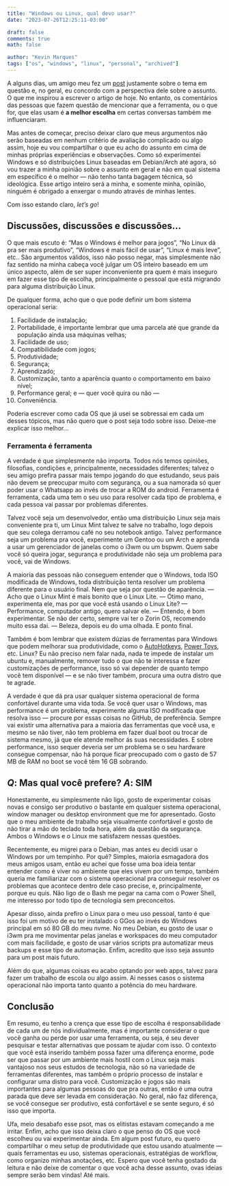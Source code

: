 ```yaml
---
title: "Windows ou Linux, qual devo usar?"
date: "2023-07-26T12:25:11-03:00"

draft: false
comments: true
math: false

author: "Kevin Marques"
tags: ["os", "windows", "linux", "personal", "archived"]
---
```


A alguns dias, um amigo meu fez um [post](https://vinicgobbi.github.io/blog/posts/linux-ou-windows-na-minha-opiniao/) justamente sobre o tema em questão e, no geral, eu concordo com a perspectiva dele sobre o assunto. O que me inspirou a escrever o artigo de hoje. No entanto, os comentários das pessoas que fazem questão de mencionar que a ferramenta, ou o que for, que elas usam é **a melhor escolha** em certas conversas também me influenciaram.

Mas antes de começar, preciso deixar claro que meus argumentos não serão baseadas em nenhum critério de avaliação complicado ou  algo assim, hoje eu vou compartilhar o que eu acho do assunto em cima de minhas próprias experiências e observações. Como só experimentei Windows e só distribuições Linux baseadas em Debian/Arch até agora, só vou trazer a minha opinião sobre o assunto em geral e não em qual sistema em específico é o melhor — não tenho tanta bagagem técnica, só ideológica. Esse artigo inteiro será a minha, e somente minha, opinião, ninguém é obrigado a enxergar o mundo através de minhas lentes.

Com isso estando claro, *let’s go*!

## Discussões, discussões e discussões…

O que mais escuto é: “Mas o Windows é melhor para jogos”, “No Linux dá pra ser mais produtivo”, “Windows é mais fácil de usar”, “Linux é mais leve”, etc.. São argumentos válidos, isso não posso negar, mas simplesmente não faz sentido na minha cabeça você julgar um OS inteiro baseado em um único aspecto, além de ser super inconveniente pra quem é mais inseguro em fazer esse tipo de escolha, principalmente o pessoal que está migrando para alguma distribuição Linux.

De qualquer forma, acho que o que pode definir um bom sistema operacional seria:
1. Facilidade de instalação;
2. Portabilidade, é importante lembrar que uma parcela até que grande da população ainda usa máquinas velhas;
3. Facilidade de uso;
4. Compatibilidade com jogos;
5. Produtividade;
6. Segurança;
7. Aprendizado;
9. Customização, tanto a aparência quanto o comportamento em baixo nível;
10. Performance geral; e — quer você quira ou não —
11. Conveniência.

Poderia escrever como cada OS que já usei se sobressai em cada um desses tópicos, mas não quero que o post seja todo sobre isso. Deixe-me explicar isso melhor…

### Ferramenta é ferramenta

A verdade é que simplesmente não importa. Todos nós temos opiniões, filosofias, condições e, principalmente, necessidades diferentes; talvez o seu amigo prefira passar mais tempo jogando do que estudando, seus pais não devem se preocupar muito com segurança, ou a sua namorada só quer poder usar o Whatsapp ao invés de trocar a ROM do android. Ferramenta é ferramenta, cada uma tem o seu uso para resolver cada tipo de problema, e cada pessoa vai passar por problemas diferentes.

Talvez você seja um desenvolvedor, então uma distribuição Linux seja mais conveniente pra ti, um Linux Mint talvez te salve no trabalho, logo depois que seu colega derramou café no seu notebook antigo. Talvez performance seja um problema pra você, experimente um Gentoo ou um Arch e aprenda a usar um gerenciador de janelas como o i3wm ou um bspwm. Quem sabe você só queira jogar, segurança e produtividade não seja um problema para você, vai de Windows.

A maioria das pessoas não conseguem entender que o Windows, toda ISO modificada de Windows, toda distribuição tenta resolver um problema diferente para o usuário final. Nem que seja por questão de aparência.
— Acho que o Linux Mint é mais bonito que o Linux Lite.
— Ótimo mano, experimenta ele, mas por que você está usando o Linux Lite?
— Performance, computador antigo, quero salvar ele.
— Entendo, é bom experimentar. Se não der certo, sempre vai ter o Zorin OS, recomendo muito essa dai.
— Beleza, depois eu do uma olhada.
E ponto final.

Também é bom lembrar que existem dúzias de ferramentas para Windows que podem melhorar sua produtividade, como o [AutoHotkeys](https://www.autohotkey.com/), [Power Toys](https://github.com/microsoft/PowerToys), etc. Linux? Eu não preciso nem falar nada, nada te impede de instalar um ubuntu e, manualmente, remover tudo o que não te interessa e fazer customizações de performance, isso só vai depender de quanto tempo você tem disponível — e se não tiver também, procura uma outra distro que te agrade.

A verdade é que dá pra usar qualquer sistema operacional de forma confortável durante uma vida toda. Se você quer usar o Windows, mas performance é um problema, experimente alguma ISO modificada que resolva isso — procure por essas coisas no GitHub, de preferência. Sempre vai existir uma alternativa para a maioria das ferramentas que você usa, e mesmo se não tiver, não tem problema em fazer dual boot ou trocar de sistema mesmo, já que ele atende melhor ás suas necessidades. E sobre performance, isso sequer deveria ser um problema se o seu hardware consegue compensar, não há porque ficar preocupado com o gasto de 57 MB de RAM no boot se você têm 16 GB sobrando.

## *Q*: Mas qual você prefere? *A*: SIM

Honestamente, eu simplesmente não ligo, gosto de experimentar coisas novas e consigo ser produtivo o bastante em qualquer sistema operacional, window manager ou desktop environment que me for apresentado. Gosto que o meu ambiente de trabalho seja visualmente confortável e gosto de não tirar a mão do teclado toda hora, além da questão da segurança. Ambos o Windows e o Linux me satisfazem nessas questões.

Recentemente, eu migrei para o Debian, mas antes eu decidi usar o Windows por um tempinho. Por quê? Simples, maioria esmagadora dos meus amigos usam, então eu achei que fosse uma boa ideia tentar entender como é viver no ambiente que eles vivem por um tempo, também queria me familiarizar com o sistema operacional pra conseguir resolver os problemas que acontece dentro dele caso precise, e, principalmente, porque eu quis. Não ligo de o Bash me pegar na cama com o Power Shell, me interesso por todo tipo de tecnologia sem preconceitos.

Apesar disso, ainda prefiro o Linux para o meu uso pessoal, tanto é que isso foi um motivo de eu ter instalado o GGos ao invés do Windows principal em só 80 GB do meu nvme. No meu Debian, eu gosto de usar o i3wm pra me movimentar pelas janelas e workspaces do meu computador com mais facilidade, e gosto de usar vários scripts pra automatizar meus backups e esse tipo de automação. Enfim, acredito que isso seja assunto para um post mais futuro.

Além do que, algumas coisas eu acabo optando por web apps, talvez para fazer um trabalho de escola ou algo assim. Ai nesses casos o sistema operacional não importa tanto quanto a potência do meu hardware.

## Conclusão

Em resumo, eu tenho a crença que esse tipo de escolha é responsabilidade de cada um de nós individualmente, mas é importante considerar o que você ganha ou perde por usar uma ferramenta, ou seja, é seu dever pesquisar e testar alternativas que possam te ajudar com isso. O contexto que você está inserido também possa fazer uma diferença enorme, pode ser que passar por um ambiente mais hostil com o Linux seja mais vantajoso nos seus estudos de tecnologia, não só na variedade de ferramentas diferentes, mas também o próprio processo de instalar e configurar uma distro para você. Customização e jogos são mais importantes para algumas pessoas do que pra outras, então é uma outra parada que deve ser levada em consideração. No geral, não faz diferença, se você consegue ser produtivo, está confortável e se sente seguro, é só isso que importa.

Ufa, meio desabafo esse psot, mas os elitistas estavam começando a me irritar. Enfim, acho que isso deixa claro o que penso do OS que você escolheu ou vai experimentar ainda. Em algum post futuro, eu quero compartilhar o meu setup de produtividade que estou usando atualmente — quais ferramentas eu uso, sistemas operacionais, estratégias de workflow, como organizo minhas anotações, etc. Espero que você tenha gostado da leitura e não deixe de comentar o que você acha desse assunto, ovas ideias sempre serão bem vindas! Até mais.
